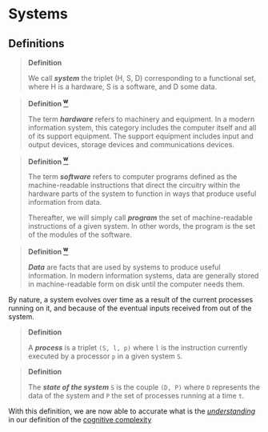 
# Systems

## Definitions

> **Definition**
>
> We call ***system*** the triplet (H, S, D) corresponding to a functional set, where H is a hardware, S is a software, and D some data.


> **Definition [<sup>w</sup>](https://en.wikipedia.org/wiki/Information_system)**
>
> The term ***hardware*** refers to machinery and equipment. In a modern information system, this category includes the computer itself and all of its support equipment. The support equipment includes input and output devices, storage devices and communications devices.

> **Definition [<sup>w</sup>](https://en.wikipedia.org/wiki/Information_system)**
>
> The term ***software*** refers to computer programs defined as the machine-readable instructions that direct the circuitry within the hardware parts of the system to function in ways that produce useful information from data.
>
> Thereafter, we will simply call ***program*** the set of machine-readable instructions of a given system. In other words, the program is the set of the modules of the software.

> **Definition [<sup>w</sup>](https://en.wikipedia.org/wiki/Information_system)**
>
> ***Data*** are facts that are used by systems to produce useful information. In modern information systems, data are generally stored in machine-readable form on disk until the computer needs them.

By nature, a system evolves over time as a result of the current processes running on it, and because of the eventual inputs received from out of the system.

> **Definition**
>
> A ***process*** is a triplet `(S, l, p)` where `l` is the instruction currently executed by a processor `p` in a given system `S`.


> **Definition**
>
> The ***state of the system*** `S` is the couple `(D, P)` where `D` represents the data of the system and `P` the set of processes running at a time `t`.

With this definition, we are now able to accurate what is the *[understanding](understanding.md)* in our definition of the [cognitive complexity](cognitive-complexity.md)

